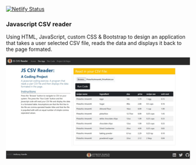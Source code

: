[![Netlify Status](https://api.netlify.com/api/v1/badges/52aab451-d746-4da1-98cd-e4dad6686cbc/deploy-status)](https://app.netlify.com/sites/js-csvreader/deploys)
### Javascript CSV reader
Using HTML, JavaScript, custom CSS & Bootstrap to design an application that takes a user selected CSV file, reads the data and displays it back to the page formated. 

![Alt](https://github.com/Hamberfim/jsCSVreader/blob/main/scrnShot.jpg "Screen SHot")

